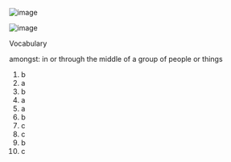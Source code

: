 ![image](https://github.com/jeuneseven/ReadingNotes/assets/8426758/2189b6dd-9836-475e-9a94-2bee43b21161)

![image](https://github.com/jeuneseven/ReadingNotes/assets/8426758/927e733b-e0b4-4c25-a088-a1a3be15b875)

Vocabulary

amongst: in or through the middle of a group of people or things

1. b
2. a
3. b
4. a
5. a
6. b
7. c
8. c
9. b
10. c
